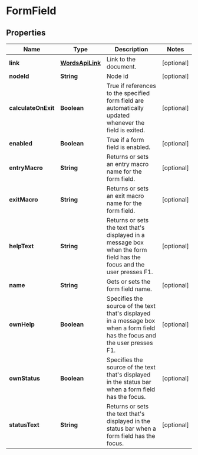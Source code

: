 
# FormField

## Properties
Name | Type | Description | Notes
------------ | ------------- | ------------- | -------------
**link** | [**WordsApiLink**](WordsApiLink.md) | Link to the document. |  [optional]
**nodeId** | **String** | Node id |  [optional]
**calculateOnExit** | **Boolean** | True if references to the specified form field are automatically updated whenever the field is exited. |  [optional]
**enabled** | **Boolean** | True if a form field is enabled. |  [optional]
**entryMacro** | **String** | Returns or sets an entry macro name for the form field. |  [optional]
**exitMacro** | **String** | Returns or sets an exit macro name for the form field. |  [optional]
**helpText** | **String** | Returns or sets the text that&#39;s displayed in a message box when the form field has the focus and the user presses F1. |  [optional]
**name** | **String** | Gets or sets the form field name. |  [optional]
**ownHelp** | **Boolean** | Specifies the source of the text that&#39;s displayed in a message box when a form field has the focus and the user presses F1. |  [optional]
**ownStatus** | **Boolean** | Specifies the source of the text that&#39;s displayed in the status bar when a form field has the focus. |  [optional]
**statusText** | **String** | Returns or sets the text that&#39;s displayed in the status bar when a form field has the focus. |  [optional]



